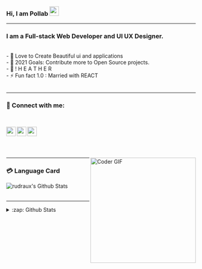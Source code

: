 ### Hi, I am Pollab <img src="https://media.giphy.com/media/hvRJCLFzcasrR4ia7z/giphy.gif" width="25px">



<hr/>

### I am a Full-stack Web Developer and UI UX Designer.

<br/>
- 🔭 Love to Create Beautiful ui and applications<br />
- 🥅 2021 Goals: Contribute more to Open Source projects.<br />
- 👯 ! H E A T H E R<br />
- ⚡ Fun fact 1.0 : Married with REACT<br />
<br/>
<hr/>

### 🧧 Connect with me:

<br/>
<!-- [<img align="left" alt="escanor" width="25px" src="http://pngimg.com/uploads/globe/globe_PNG100096.png" />][website] -->

[<img align="left" alt="escanor | Instagram" width="25px" src="https://i.imgur.com/V811SFU.png"/>][instagram]
[<img align="left" alt="escanor | LinkedIn" width="25px" src="https://i.imgur.com/ZkORjnJ.png" />][linkedin]
[<img align="left" alt="escanor | Behance" width="25px" src="https://i.imgur.com/ivRJGef.png"/>][behance]


<br />
<br />
<br />
<br />


[<img align="right"  src="https://media.giphy.com/media/3o6Zt8ToYuTCJyNXgY/giphy.gif" alt="Coder GIF" height="280">][myprofile]

<hr/>

### 💳 Language Card

<img align="center" alt="rudraux's Github Stats" src="https://github-readme-stats.vercel.app/api/top-langs/?username=RudraUX&&layout=compact&&theme=tokyonight" />

<br/>
<br />

<hr/>
<details>
  <summary>:zap: Github Stats</summary>
  <img align="left" alt="codeSTACKr's Github Stats" src="https://github-readme-stats.vercel.app/api?username=RudraUX&show_icons=true&hide_border=true&hide=stars,prs,issues&theme=radical" />
</details>

[myprofile]: https://github.com/rudraux
[instagram]: https://www.instagram.com/rudraux
[linkedin]: https://www.linkedin.com/in/rudraux
[behance]: https://www.behance.com/in/rudraux
